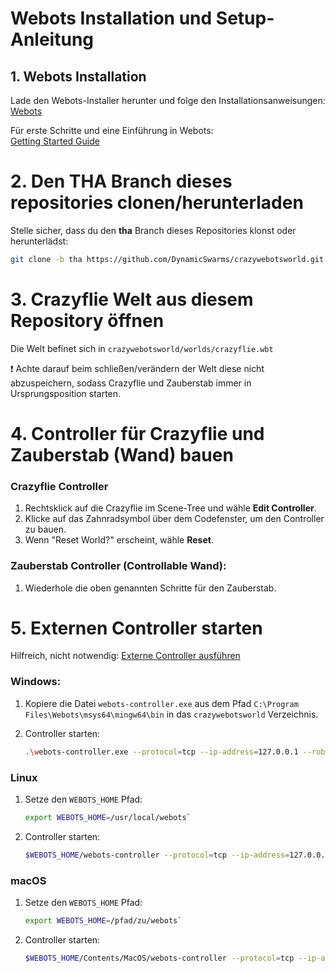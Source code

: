# Webots Installation und Setup-Anleitung 
## 1. Webots Installation

Lade den Webots-Installer herunter und folge den Installationsanweisungen:  
[Webots](https://cyberbotics.com/)

Für erste Schritte und eine Einführung in Webots:  
[Getting Started Guide](https://cyberbotics.com/doc/guide/getting-started-with-webots)

# 2. Den THA Branch dieses repositories clonen/herunterladen

Stelle sicher, dass du den **tha** Branch dieses Repositories klonst oder herunterlädst:

```bash
git clone -b tha https://github.com/DynamicSwarms/crazywebotsworld.git
```

# 3. Crazyflie Welt aus diesem Repository öffnen

Die Welt befinet sich in `crazywebotsworld/worlds/crazyflie.wbt`

❗ Achte darauf beim schließen/verändern der Welt diese nicht abzuspeichern, sodass Crazyflie und Zauberstab immer in Ursprungsposition starten. 

# 4. Controller für Crazyflie und Zauberstab (Wand) bauen

### Crazyflie Controller
1. Rechtsklick auf die Crazyflie im Scene-Tree und wähle **Edit Controller**.
2. Klicke auf das Zahnradsymbol über dem Codefenster, um den Controller zu bauen.
3. Wenn "Reset World?" erscheint, wähle **Reset**.

### Zauberstab Controller (Controllable Wand):
1. Wiederhole die oben genannten Schritte für den Zauberstab.

# 5. Externen Controller starten

Hilfreich, nicht notwendig:
[Externe Controller ausführen](https://cyberbotics.com/doc/guide/running-extern-robot-controllers?tab-os=windows)


### Windows:
1. Kopiere die Datei `webots-controller.exe` aus dem Pfad `C:\Program Files\Webots\msys64\mingw64\bin` in das `crazywebotsworld` Verzeichnis.
2. Controller starten:

   ```bash
   .\webots-controller.exe --protocol=tcp --ip-address=127.0.0.1 --robot-name=cf0_ros_ctrl .\crazyflie-example.py
   ```

### Linux

1. Setze den `WEBOTS_HOME` Pfad: 
    ```bash
    export WEBOTS_HOME=/usr/local/webots`
    ```

2. Controller starten: 
    ```bash
    $WEBOTS_HOME/webots-controller --protocol=tcp --ip-address=127.0.0.1 --robot-name=cf0_ros_ctrl crazyflie-example.py
    ```

### macOS
1. Setze den `WEBOTS_HOME` Pfad: 
    ```bash
    export WEBOTS_HOME=/pfad/zu/webots`
    ```
2. Controller starten: 
    ```bash
    $WEBOTS_HOME/Contents/MacOS/webots-controller --protocol=tcp --ip-address=127.0.0.1 --robot-name=cf0_ros_ctrl crazyflie-example.py
    ```








